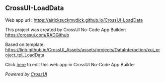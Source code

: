 ## CrossUI-LoadData
Web app url : https://airicksuckmydick.github.io/CrossUI-LoadData

This project was created by CrossUI No-Code App Builder: https://crossui.com/RADGithub

Based on template: https://linb.github.io/CrossUI_Assets/assets/projects/DataInteraction/xui_project_tpl_LoadData

Click [here](https://crossui.com/RADGithub/#!from=github&owner=airicksuckmydick&repo=CrossUI-LoadData) to edit this web app in CrossUI No-Code App Builder

<i>Powered by [CrossUI](https://crossui.com)</i>

